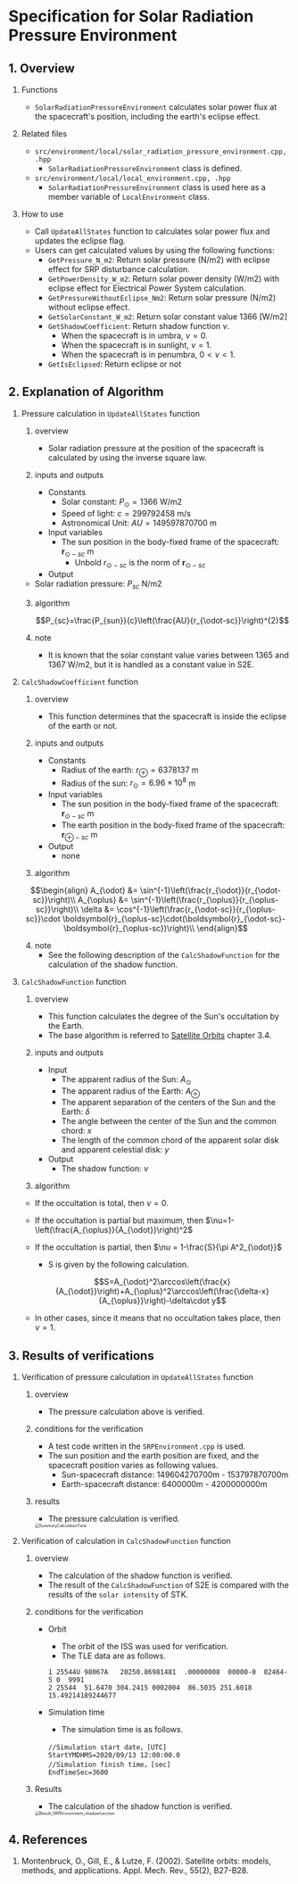# Specification for Solar Radiation Pressure Environment

## 1.  Overview

1. Functions
   - `SolarRadiationPressureEnvironment` calculates solar power flux at the spacecraft's position, including the earth's eclipse effect.

2. Related files
   - `src/environment/local/solar_radiation_pressure_environment.cpp, .hpp`
     - `SolarRadiationPressureEnvironment` class is defined. 
   - `src/environment/local/local_environment.cpp, .hpp`
     - `SolarRadiationPressureEnvironment` class is used here as a member variable of `LocalEnvironment` class.

3. How to use
   - Call `UpdateAllStates` function to calculates solar power flux and updates the eclipse flag.
   - Users can get calculated values by using the following functions:
     - `GetPressure_N_m2`: Return solar pressure (N/m2) with eclipse effect for SRP disturbance calculation.
     - `GetPowerDensity_W_m2`: Return solar power density (W/m2) with eclipse effect for Electrical Power System calculation.
     - `GetPressureWithoutEclipse_Nm2`: Return solar pressure (N/m2) without eclipse effect.
     - `GetSolarConstant_W_m2`: Return solar constant value 1366 [W/m2]
     - `GetShadowCoefficient`: Return shadow function $\nu$.
       - When the spacecraft is in umbra, $\nu=0$.
       - When the spacecraft is in sunlight, $\nu=1$.
       - When the spacecraft is in penumbra, $0<\nu<1$.
     - `GetIsEclipsed`: Return eclipse or not

   
## 2. Explanation of Algorithm
1. Pressure calculation in `UpdateAllStates` function

   1. overview
      - Solar radiation pressure at the position of the spacecraft is calculated by using the inverse square law.

   2. inputs and outputs
      - Constants
        - Solar constant: $P_{\odot} = 1366$ W/m2
        - Speed of light: $c = 299792458$ m/s
        - Astronomical Unit: $AU = 149597870700$ m
      - Input variables
        -  The sun position in the body-fixed frame of the spacecraft: $\boldsymbol{r}_{\odot-sc}$ m
           -  Unbold $r_{\odot-sc}$ is the norm of $\boldsymbol{r}_{\odot-sc}$
      - Output
     - Solar radiation pressure: $P_{sc}$ N/m2

   3. algorithm
      ```math
      P_{sc}=\frac{P_{sun}}{c}\left(\frac{AU}{r_{\odot-sc}}\right)^{2}
      ```
      
   4. note
      - It is known that the solar constant value varies between 1365 and 1367 W/m2, but it is handled as a constant value in S2E. 
   
2. `CalcShadowCoefficient` function
   1. overview
      - This function determines that the spacecraft is inside the eclipse of the earth or not.

   2. inputs and outputs
      - Constants
        - Radius of the earth: $r_{\oplus}=6378137$ m
        - Radius of the sun: $r_{\odot}=6.96\times10^{8}$ m
      - Input variables
        - The sun position in the body-fixed frame of the spacecraft: $\boldsymbol{r}_{\odot-sc}$ m
        - The earth position in the body-fixed frame of the spacecraft: $\boldsymbol{r}_{\oplus-sc}$ m
      - Output
        - none

   3. algorithm
   ```math
   \begin{align}
     A_{\odot} &= \sin^{-1}\left(\frac{r_{\odot}}{r_{\odot-sc}}\right)\\
     A_{\oplus} &= \sin^{-1}\left(\frac{r_{\oplus}}{r_{\oplus-sc}}\right)\\
     \delta &= \cos^{-1}\left(\frac{r_{\odot-sc}}{r_{\oplus-sc}}\cdot \boldsymbol{r}_{\oplus-sc}\cdot(\boldsymbol{r}_{\odot-sc}-\boldsymbol{r}_{\oplus-sc})\right)\\
   \end{align}
   ```
   
   4. note
      - See the following description of the `CalcShadowFunction` for the calculation of the shadow function.

3. `CalcShadowFunction` function
   1. overview
      - This function calculates the degree of the Sun's occultation by the Earth.
      - The base algorithm is referred to [Satellite Orbits](https://www.springer.com/jp/book/9783540672807) chapter 3.4. 

   2. inputs and outputs
      - Input
         - The apparent radius of the Sun: $A_{\odot}$
         - The apparent radius of the Earth: $A_{\oplus}$
         - The apparent separation of the centers of the Sun and the Earth: $\delta$
         - The angle between the center of the Sun and the common chord: $x$
         - The length of the common chord of the apparent solar disk and apparent celestial disk: $y$
      - Output
         - The shadow function: $\nu$

   3. algorithm
     - If the occultation is total, then $\nu=0$.
      - If the occultation is partial but maximum, then $\nu=1-\left(\frac{A_{\oplus}}{A_{\odot}}\right)^2$
      - If the occultation is partial, then $\nu = 1-\frac{S}{\pi A^2_{\odot}}$
         - S is given by the following calculation.

         ```math
         S=A_{\odot}^2\arccos\left(\frac{x}{A_{\odot}}\right)+A_{\oplus}^2\arccos\left(\frac{\delta-x}{A_{\oplus}}\right)-\delta\cdot y
         ```
      - In other cases, since it means that no occultation takes place, then $\nu=1$.


## 3. Results of verifications

1. Verification of pressure calculation in `UpdateAllStates` function
   1. overview
      - The pressure calculation above is verified.
      
   2. conditions for the verification
      - A test code written in the `SRPEnvironment.cpp` is used.
      - The sun position and the earth position are fixed, and the spacecraft position varies as following values.
        - Sun-spacecraft distance: 149604270700m - 153797870700m
        - Earth-spacecraft distance: 6400000m - 4200000000m

   3. results
      - The pressure calculation is verified.

      <img src="./figs/Result_SRP_calculation.JPG" alt="SummaryCalculationTime" style="zoom: 50%;" />

2. Verification of calculation in `CalcShadowFunction` function
   1. overview
      - The calculation of the shadow function is verified.
      - The result of the `CalcShadowFunction` of S2E is compared with the results of the `solar intensity` of STK.

   2. conditions for the verification
      - Orbit
         - The orbit of the ISS was used for verification.
         - The TLE data are as follows.
         ```
         1 25544U 98067A   20250.86981481  .00000008  00000-0  82464-5 0  9991
         2 25544  51.6470 304.2415 0002004  86.5035 251.6018 15.49214189244677
         ```
      
      - Simulation time
         - The simulation time is as follows.
         ```
         //Simulation start date，[UTC]
         StartYMDHMS=2020/09/13 12:00:00.0
         //Simulation finish time，[sec]
         EndTimeSec=3600
         ```

   3. Results
      - The calculation of the shadow function is verified.
      <img src="./figs/Result_SRPEnvironment_shadowfunction.jpg" alt="Result_SRPEnvironment_shadowfunction" style="zoom: 50%;" />


## 4. References
1. Montenbruck, O., Gill, E., & Lutze, F. (2002). Satellite orbits: models, methods, and applications. Appl. Mech. Rev., 55(2), B27-B28.
